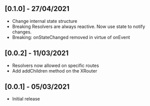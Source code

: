 ## [0.1.0] - 27/04/2021

* Change internal state structure
* Breaking Resolvers are always reactive. Now use state to notify changes.
* Breaking: onStateChanged removed in virtue of onEvent

## [0.0.2] - 11/03/2021

* Resolvers now allowed on specific routes
* Add addChildren method on the XRouter

## [0.0.1] - 05/03/2021

* Initial release
